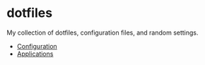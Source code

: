 # dotfiles

My collection of dotfiles, configuration files, and random settings.

- [Configuration](CONFIGURATION.md)
- [Applications](APPLICATIONS.md)
